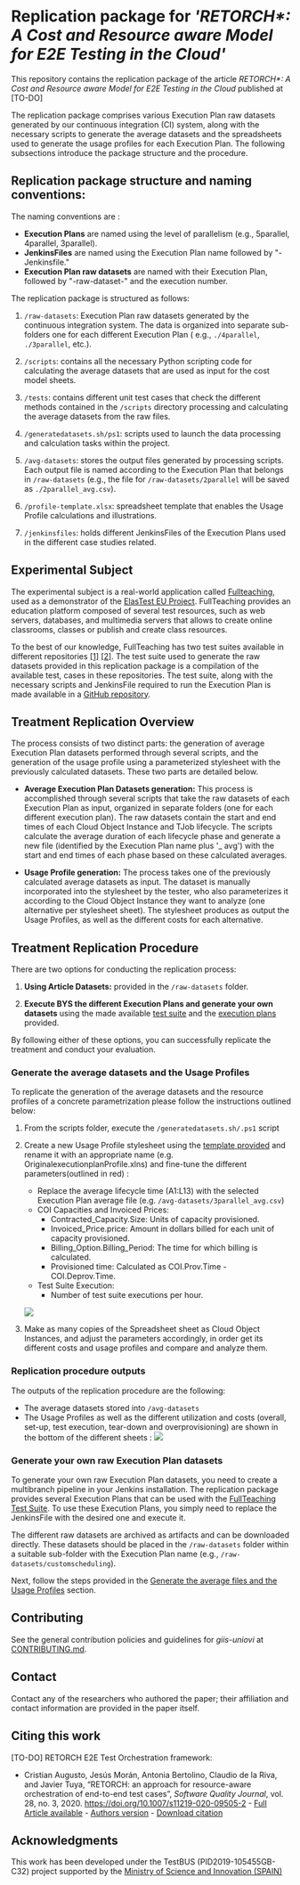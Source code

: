 # Replication package for *'RETORCH\*: A Cost and Resource aware Model for E2E Testing in the Cloud'*

This repository contains the replication package of the article *RETORCH\*: A Cost and Resource aware Model for E2E
Testing in the Cloud*
published at [TO-DO]

The replication package comprises various Execution Plan raw datasets generated by our continuous integration (CI)
system, along with the necessary scripts to generate the average datasets and the spreadsheets used to generate the
usage profiles for each Execution Plan. The following subsections introduce the package structure and the procedure.

## Replication package structure and naming conventions:

The naming conventions are :

- **Execution Plans**  are named using the level of parallelism (e.g., 5parallel, 4parallel, 3parallel).
- **JenkinsFiles** are named using the Execution Plan name followed by "-Jenkinsfile."
- **Execution Plan raw datasets**  are named with their Execution Plan, followed by "-raw-dataset-" and the execution
  number.

The replication package is structured as follows:

1. `/raw-datasets`: Execution Plan raw datasets generated by the continuous integration
   system. The data is organized into separate sub-folders one for each different Execution Plan (
   e.g., `./4parallel`, `./3parallel`, etc.).

2. `/scripts`: contains all the necessary Python scripting code for calculating the average datasets that are used as
   input for the cost model sheets.

3. `/tests`: contains different unit test cases that check the different methods contained in the `/scripts`
   directory processing and calculating the average datasets from the raw files.

4. `/generatedatasets.sh/ps1`:  scripts used to launch the data processing and calculation tasks within the project.

5. `/avg-datasets`: stores the output files generated by processing scripts. Each output file is named
   according to the Execution Plan that belongs in `/raw-datasets` (e.g., the file for
   `/raw-datasets/2parallel` will be saved as `./2parallel_avg.csv`).

6. `/profile-template.xlsx`: spreadsheet template that enables the Usage Profile calculations and illustrations.

7. `/jenkinsfiles`: holds different JenkinsFiles of the Execution Plans used in the different case studies
   related.

## Experimental Subject

The experimental subject is a real-world application
called [Fullteaching](https://github.com/codeurjc-students/2019-FullTeaching/tree/Angular-Refactor), used as a
demonstrator of the [ElasTest EU Project](https://elastest.eu/). FullTeaching provides an education platform composed
of several test resources, such as web servers, databases, and multimedia servers that allows to create online
classrooms, classes or publish and create class resources.

To the best of our knowledge, FullTeaching has two test suites available in different
repositories [[1]](https://github.com/elastest/full-teaching) [[2]](https://github.com/codeurjc-students/2019-FullTeaching/tree/Angular-Refactor).
The test suite used to generate the raw datasets provided in this replication package is a compilation of the available
test, cases in these repositories. The test suite, along with the necessary scripts and JenkinsFile required to run the
Execution Plan is made available in a [GitHub repository](https://github.com/giis-uniovi/retorch-st-fullteaching).

## Treatment Replication Overview

The process consists of two distinct parts: the generation of average Execution Plan datasets performed through several
scripts, and the generation of the usage profile using a parameterized stylesheet with the previously calculated
datasets. These two parts are detailed below.

- **Average Execution Plan Datasets generation:** This process is accomplished through several scripts that take the raw
  datasets of each Execution Plan as input, organized in separate folders (one for each different execution plan). The
  raw datasets contain the start and end times of each Cloud Object Instance and TJob lifecycle. The scripts calculate
  the average duration of each lifecycle phase and generate a new file (identified by the Execution Plan name plus '_
  avg') with
  the start and end times of each phase based on these calculated averages.

- **Usage Profile generation:** The process takes one of the previously calculated average datasets as input. The
  dataset
  is manually incorporated into the stylesheet by the tester, who also parameterizes it according to the Cloud Object
  Instance they want to analyze (one alternative per stylesheet sheet). The stylesheet produces as output the Usage
  Profiles, as well as the different costs for each alternative.

## Treatment Replication Procedure

There are two options for conducting the replication process:

1. **Using Article Datasets:** provided in the `/raw-datasets` folder.

2. **Execute BYS the different Execution Plans and generate your own datasets** using the made
   available [test suite](https://github.com/giis-uniovi/retorch-st-fullteaching) and
   the [execution plans](/jenkinsfiles) provided.

By following either of these options, you can successfully replicate the treatment and conduct your evaluation.

### Generate the average datasets and the Usage Profiles

To replicate the generation of the average datasets and the resource profiles of a concrete parametrization please
follow
the instructions outlined below:

1. From the scripts folder, execute the `/generatedatasets.sh/.ps1` script
2. Create a new Usage Profile stylesheet using the [template provided](profile-template.xlsx) and rename it with an
   appropriate name (e.g. OriginalexecutionplanProfile.xlns) and fine-tune the different parameters(outlined in red) :
    - Replace the average lifecycle time (A1:L13) with the selected Execution Plan average file (e.g.
      `/avg-datasets/3parallel_avg.csv`)
    - COI Capacities and Invoiced Prices:
        - Contracted_Capacity.Size: Units of capacity provisioned.
        - Invoiced_Price.price: Amount in dollars billed for each unit of capacity provisioned.
        - Billing_Option.Billing_Period: The time for which billing is calculated.
        - Provisioned time: Calculated as COI.Prov.Time - COI.Deprov.Time.
    - Test Suite Execution:
        - Number of test suite executions per hour.

   ![](images/COI_Exec_Parameters.png)

3. Make as many copies of the Spreadsheet sheet as Cloud Object Instances, and adjust the parameters accordingly, in
   order get its different costs and usage profiles and compare and analyze them.

### Replication procedure outputs

The outputs of the replication procedure are the following:

- The average datasets stored into `/avg-datasets`
- The Usage Profiles as well as the different utilization and costs (overall, set-up, test execution, tear-down and
  overprovisioning) are shown in the bottom of the different sheets :
  ![](images/UsageProfileEx.png)

### Generate your own raw Execution Plan datasets

To generate your own raw Execution Plan datasets, you need to create a multibranch pipeline in your Jenkins
installation. The replication package provides several Execution Plans that can be used with
the [FullTeaching Test Suite](https://github.com/giis-uniovi/retorch-st-fullteaching). To use these Execution Plans, you
simply need to replace the JenkinsFile with the desired one and execute it.

The different raw datasets are archived as artifacts and can be downloaded directly. These datasets should be placed in
the `/raw-datasets` folder within a suitable sub-folder with the Execution Plan name (e.g.,
`/raw-datasets/customscheduling`).

Next, follow the steps provided in
the [Generate the average files and the Usage Profiles](#generate-the-average-datasets-and-the-usage-profiles) section.

## Contributing

See the general contribution policies and guidelines for *giis-uniovi* at
[CONTRIBUTING.md](https://github.com/giis-uniovi/.github/blob/main/profile/CONTRIBUTING.md).

## Contact

Contact any of the researchers who authored the paper; their affiliation and contact information are provided in the
paper itself.

## Citing this work

[TO-DO]
RETORCH E2E Test Orchestration framework:

- Cristian Augusto, Jesús Morán, Antonia Bertolino, Claudio de la Riva, and Javier Tuya,
  “RETORCH: an approach for resource-aware orchestration of end-to-end test cases”,
  *Software Quality Journal*, vol. 28, no. 3, 2020.
  https://doi.org/10.1007/s11219-020-09505-2 - [Full Article available](https://link.springer.com/article/10.1007/s11219-020-09505-2) - [Authors version](https://digibuo.uniovi.es/dspace/bitstream/handle/10651/55405/RETORCHSQJExtension_BUO.pdf;jsessionid=0E661594C8732B8D2CA53636A31E4FD5?sequence=1) -
  [Download citation](https://citation-needed.springer.com/v2/references/10.1007/s11219-020-09505-2?format=refman&flavour=citation)

## Acknowledgments

This work has been developed under the TestBUS (PID2019-105455GB-C32) project supported
by the [Ministry of Science and Innovation (SPAIN)](https://www.ciencia.gob.es/)
